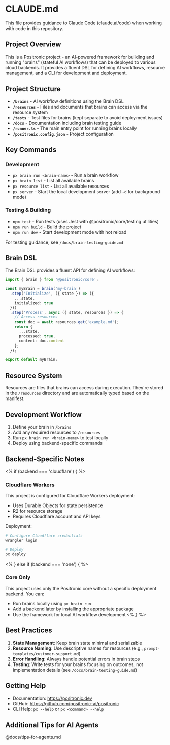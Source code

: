 # CLAUDE.md

This file provides guidance to Claude Code (claude.ai/code) when working with code in this repository.

## Project Overview

This is a Positronic project - an AI-powered framework for building and running "brains" (stateful AI workflows) that can be deployed to various cloud backends. It provides a fluent DSL for defining AI workflows, resource management, and a CLI for development and deployment.

## Project Structure

- **`/brains`** - AI workflow definitions using the Brain DSL
- **`/resources`** - Files and documents that brains can access via the resource system
- **`/tests`** - Test files for brains (kept separate to avoid deployment issues)
- **`/docs`** - Documentation including brain testing guide
- **`/runner.ts`** - The main entry point for running brains locally
- **`/positronic.config.json`** - Project configuration

## Key Commands

### Development

- `px brain run <brain-name>` - Run a brain workflow
- `px brain list` - List all available brains
- `px resource list` - List all available resources
- `px server` - Start the local development server (add `-d` for background mode)

### Testing & Building

- `npm test` - Run tests (uses Jest with @positronic/core/testing utilities)
- `npm run build` - Build the project
- `npm run dev` - Start development mode with hot reload

For testing guidance, see `/docs/brain-testing-guide.md`

## Brain DSL

The Brain DSL provides a fluent API for defining AI workflows:

```typescript
import { brain } from '@positronic/core';

const myBrain = brain('my-brain')
  .step('Initialize', ({ state }) => ({
    ...state,
    initialized: true
  }))
  .step('Process', async ({ state, resources }) => {
    // Access resources
    const doc = await resources.get('example.md');
    return {
      ...state,
      processed: true,
      content: doc.content
    };
  });

export default myBrain;
```

## Resource System

Resources are files that brains can access during execution. They're stored in the `/resources` directory and are automatically typed based on the manifest.

## Development Workflow

1. Define your brain in `/brains`
2. Add any required resources to `/resources`
3. Run `px brain run <brain-name>` to test locally
4. Deploy using backend-specific commands

## Backend-Specific Notes

<% if (backend === 'cloudflare') { %>
### Cloudflare Workers

This project is configured for Cloudflare Workers deployment:

- Uses Durable Objects for state persistence
- R2 for resource storage
- Requires Cloudflare account and API keys

Deployment:
```bash
# Configure Cloudflare credentials
wrangler login

# Deploy
px deploy
```
<% } else if (backend === 'none') { %>
### Core Only

This project uses only the Positronic core without a specific deployment backend. You can:

- Run brains locally using `px brain run`
- Add a backend later by installing the appropriate package
- Use the framework for local AI workflow development
<% } %>

## Best Practices

1. **State Management**: Keep brain state minimal and serializable
2. **Resource Naming**: Use descriptive names for resources (e.g., `prompt-templates/customer-support.md`)
3. **Error Handling**: Always handle potential errors in brain steps
4. **Testing**: Write tests for your brains focusing on outcomes, not implementation details (see `/docs/brain-testing-guide.md`)

## Getting Help

- Documentation: https://positronic.dev
- GitHub: https://github.com/positronic-ai/positronic
- CLI Help: `px --help` or `px <command> --help`

## Additional Tips for AI Agents

@docs/tips-for-agents.md